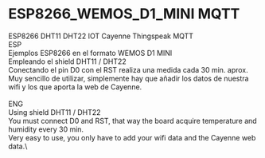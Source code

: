 # ESP8266_WEMOS_D1_MINI MQTT
ESP8266 DHT11 DHT22 IOT Cayenne Thingspeak MQTT\
ESP\
Ejemplos ESP8266 en el formato WEMOS D1 MINI\
Empleando el shield DHT11 / DHT22\
Conectando el pin D0 con el RST realiza una medida cada 30 min. aprox.\
Muy sencillo de utilizar, simplemente hay que añadir los datos de nuestra wifi y los que aporta la web de Cayenne.\
\
ENG\
Using shield DHT11 / DHT22\
You must connect D0 and RST, that way the board acquire temperature and humidity every 30 min.\
Very easy to use, you only have to add your wifi data and the Cayenne web data.\
